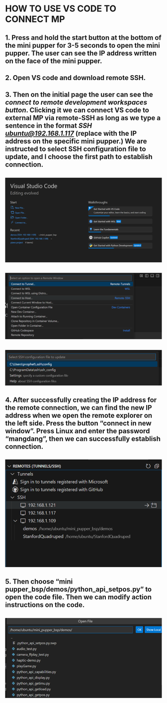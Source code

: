 # HOW TO USE VS CODE TO CONNECT MP

## 1. Press and hold the start button at the bottom of the mini pupper for 3-5 seconds to open the mini pupper. The user can see the IP address written on the face of the mini pupper.
## 2. Open VS code and download remote SSH.
## 3. Then on the initial page the user can see the *connect to remote development workspaces button*. Clicking it we can connect VS code to external MP via remote-SSH as long as we type a sentence in the format *SSH ubuntu@192.168.1.117* (replace with the IP address on the specific mini pupper.) We are instructed to select SSH configuration file to update, and I choose the first path to establish connection.
## ![p1](./图片1.png)
## ![p2](./图片2.png)
## ![p3](./图片3.png)
## 4. After successfully creating the IP address for the remote connection, we can find the new IP address when we open the remote explorer on the left side. Press the button “connect in new window”. Press Linux and enter the password “mangdang”, then we can successfully establish connection.
## ![p4](./图片4.png)
## 5. Then choose “mini pupper_bsp/demos/python_api_setpos.py” to open the code file. Then we can modify action instructions on the code.
## ![p5](./图片5.png)
